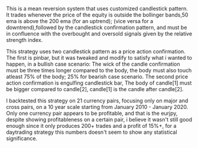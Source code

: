  This is a mean reversion system that uses customized candlestick pattern. It trades whenever the price of the equity is outside the bollinger bands,50 ema is above the 200 ema (for an uptrend); (vice versa for a downtrend),followed by the candlestick confirmation pattern, and must be in confluence with the overbought and oversold signals given by the relative strength index.
  
  This strategy uses two candlestick pattern as a price action confirmation. The first is pinbar, but it was tweaked and modify to satisfy what i wanted to happen, in a bullish case scenario: The wick of the candle confirmation must be three times longer compared to the body, the body must also touch atleast 75% of the body; 25% for bearish case scenario. The second price action confirmation is engulfing candlestick bar, The body of candle[1] must be bigger compared to candle[2], candle[1] is the candle after candle[2].
  
  I backtested this strategy on 21 currency pairs, focusing only on major and cross pairs, on a 10 year scale starting from January 2010 - January 2020. Only one currency pair appears to be profitable, and that is the eurjpy, despite showing profitableness on a certain pair, i believe it wasn't still good enough since it only produces 200+ trades and a profit of 15%+, for a daytrading strategy this numbers doesn't seem to show any statistical significance.
